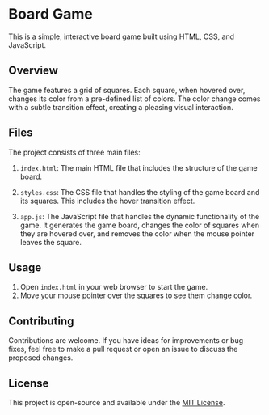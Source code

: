 # Board Game

This is a simple, interactive board game built using HTML, CSS, and JavaScript.

## Overview

The game features a grid of squares. Each square, when hovered over, changes its color from a pre-defined list of colors. The color change comes with a subtle transition effect, creating a pleasing visual interaction.

## Files

The project consists of three main files:

1. `index.html`: The main HTML file that includes the structure of the game board.

2. `styles.css`: The CSS file that handles the styling of the game board and its squares. This includes the hover transition effect.

3. `app.js`: The JavaScript file that handles the dynamic functionality of the game. It generates the game board, changes the color of squares when they are hovered over, and removes the color when the mouse pointer leaves the square.

## Usage

1. Open `index.html` in your web browser to start the game.
2. Move your mouse pointer over the squares to see them change color.

## Contributing

Contributions are welcome. If you have ideas for improvements or bug fixes, feel free to make a pull request or open an issue to discuss the proposed changes.

## License

This project is open-source and available under the [MIT License](https://opensource.org/licenses/MIT).
